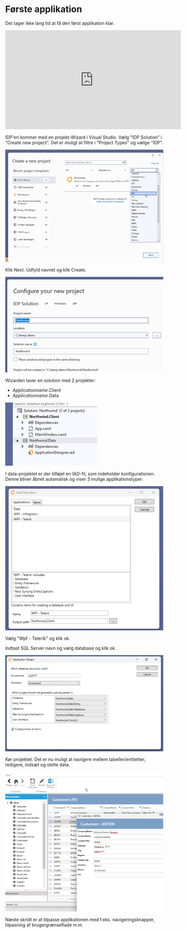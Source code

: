 # Første applikation

Det tager ikke lang tid at få den først applikation klar.

<iframe width="560" height="315" src="https://www.youtube.com/embed/yoSoRPW3bNQ?si=-KmyoaimZQiN9PsQ" title="YouTube video player" frameborder="0" allow="accelerometer; autoplay; clipboard-write; encrypted-media; gyroscope; picture-in-picture; web-share" allowfullscreen></iframe>

IDP'en kommer med en projekt-Wizard i Visual Studio. Vælg "IDP Solution" i "Create new project". Det er muligt at filtre i "Project Types" og vælge "IDP".

![](media/wizard1.png)

Klik Next. Udfyld navnet og klik Create.

![](media/wizard2.png)

Wizarden laver en solution med 2 projekter:

- *Applicationname*.Client
- *Applicationname*.Data

![](media/wizard3.png)

I data-projektet er der tilføjet en IAD-fil, som indeholder konfigurationen.
Denne bliver åbnet automatisk og viser 3 mulige applikationstyper:

![](media/wizard4.png)

Vælg "Wpf - Telerik" og klik ok.

Indtast SQL Server navn og vælg database og klik ok.

![](media/wizard5.png)


Kør projektet. Det er nu muligt at navigere mellem tabeller/entitetter, redigere, indsæt og slette data.

![](media/wizard6.png)

Næste skridt er at tilpasse applikationen med f.eks. navigeringsknapper, tilpasning af brugergrænseflade m.m.
